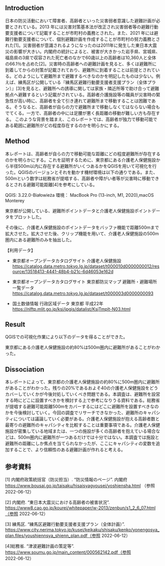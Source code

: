 ## Introduction

日本の防災活動において障害者、高齢者といった災害弱者意識した避難計画が必要とされている。2013 年には災害対策基本法が改正され災害弱者等の避難行動要支援者について記載することが市町村の義務とされた。また、2021 年には避難行動要支援者について、個別避難計画を作成することが市町村の努力義務とされた[1]。災害弱者が意識されるようになったのは2011年に発生した東日本大震災の影響が大きい。内閣府の統計によると、被害が大きかった岩手県、宮城県、福島県の3県で収容された死亡者のなかで60歳以上の高齢者は10,360人と全体の66.1％を占めた[2]。災害時の高齢者への避難計画を見ると、多くは避難所に到着してからの対策が記載されており、避難所に到着することは前提とされている。どのようにして避難所まで避難するべきなのかを明記したものは少ない。例えば、練馬区が公開している『練馬区避難行動要支援者支援プラン（全体プラン）』[3]を見ると、避難所への誘導に関しては家族・隣近所等で助け合って避難拠点へ避難するという記載がされている。高齢者介護施設等の職員が災害時の緊急性が高い時に、高齢者を全て引き連れて避難所まで移動することは困難である。そうなると、高齢者が自らの力で避難所まで移動しなくてはならない場合もでてくる。一方で、高齢者の中には足腰が悪く長距離の移動が難しい方も存在する。
このような背景を踏まえ、このレポートでは、高齢者が独力で移動可能である範囲に避難所がどの程度存在するのかを明らかにする。


## Method

本レポートは、高齢者が自らの力で移動可能な距離にどの程度避難所が存在するのかを明らかにする。これを証明するために、東京都にある介護老人保健施設から半径500m以内に存在する避難所がいくつあるかをQGISを用いて可視化を行った。QGISのバージョンとそれを動かす機材環境は以下の通りである。また、500mという数字は総務省が提唱する、高齢者や障がい者等が災害時に移動できるとされる避難可能距離[4]を参考にしている。

QGIS:
3.22.0-Białowieża
環境：
MacBook Pro (13-inch, M1, 2020),macOS Monterey 

東京都が公開している、避難所ポイントデータと介護老人保健施設ポイントデータをプロットした。

その後に、介護老人保健施設のポイントデータをバッファ機能で距離500mまで拡大させた。拡大させた後、クリップ機能を用いて、介護老人保健施設の500m圏内にある避難所のみを抽出した。


【利用データ】
- 東京都オープンデータカタログサイト 介護老人保健施設
https://catalog.data.metro.tokyo.lg.jp/dataset/t000010d0000000012/resource/13518413-4441-48b4-b21c-6d46053e162d

- 東京都オープンデータカタログサイト 東京都防災マップ 避難所・避難場所一覧データ
https://catalog.data.metro.tokyo.lg.jp/dataset/t000003d0000000093

- 国土数値情報 行政区域データ 東京都 平成22年
https://nlftp.mlit.go.jp/ksj/jpgis/datalist/KsjTmplt-N03.html

## Result

QGISでの可視化作業により以下のデータを得ることができた。


東京都にある介護老人保健施設の約80%は500m圏内に避難所があることがわかった。

## Dissociation

本レポートによって、東京都の介護老人保健施設の約80%に500m圏内に避難所があることがわかった。残りの20%であるおよそ40の介護老人保健施設をどうカバーしていくかが今後対処していくべき問題である。本調査は、避難所を設営する時にどこに設置すべきかを検討する上で参考になりうる資料である。総務省が提唱する避難可能距離500mをカバーするにはどこに避難所を設置すべきなのかを今後検討していく。今回の調査でリサーチできなかった、避難所のキャパシティについては議論していく必要がある。介護老人保健施設が抱える高齢者数と最寄りの避難所のキャパシティを比較することは重要事項である。介護老人保健施設が密集している地域または、一つの施設が多くの高齢者を抱えている場合などは、500m圏内に避難所が一つあるだけでは十分ではない。本調査では施設と避難所の距離にしか焦点を当てられなかったが、ここにキャパシティの変数を追加することで、より信頼性のある避難計画が作れると考える。



## 参考資料

[1] 内閣府政策統括官（防災担当）. “防災情報のページ”. 内閣府
https://www.bousai.go.jp/taisaku/hisaisyagyousei/yoshiensha.html （参照 2022-06-12）

[2] 内閣府. “東日本大震災における高齢者の被害状況”.
https://www8.cao.go.jp/kourei/whitepaper/w-2013/zenbun/s1_2_6_07.html（参照 2022-06-12）

[3] 練馬区. “練馬区避難行動要支援者支援プラン（全体計画）”.
https://www.city.nerima.tokyo.jp/kusei/keikaku/shisaku/kenko/yonengosya_plan.files/youshiennsya_shienn_plan.pdf（参照 2022-06-12）

[4]総務省. “津波避難計画の策定等”.
https://www.soumu.go.jp/main_content/000562142.pdf（参照 2022-06-12）




